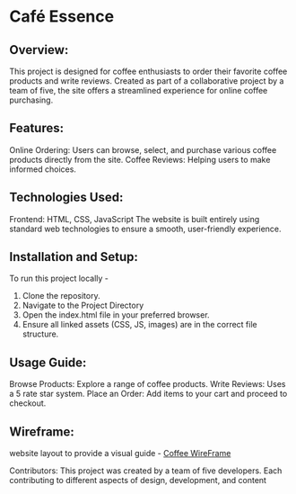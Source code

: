# Café Essence 


## Overview:
This project is designed for coffee enthusiasts to order their favorite coffee products and write reviews. Created as part of a collaborative project by a team of five, the site offers a streamlined experience for online coffee purchasing.

## Features:
Online Ordering: Users can browse, select, and purchase various coffee products directly from the site.
Coffee Reviews: Helping users to make informed choices.

## Technologies Used:
Frontend: HTML, CSS, JavaScript
The website is built entirely using standard web technologies to ensure a smooth, user-friendly experience.

## Installation and Setup:

To run this project locally -
1. Clone the repository.
2. Navigate to the Project Directory
3. Open the index.html file in your preferred browser.
4. Ensure all linked assets (CSS, JS, images) are in the correct file structure.

## Usage Guide:
Browse Products: Explore a range of coffee products.
Write Reviews: Uses a 5 rate star system.
Place an Order: Add items to your cart and proceed to checkout.


## Wireframe:
website layout to provide a visual guide -
[Coffee WireFrame](https://github.com/user-attachments/assets/a13f4d7c-4b70-4e00-b0e2-2aaae8da6348)

Contributors:
This project was created by a team of five developers.
Each contributing to different aspects of design, development, and content


